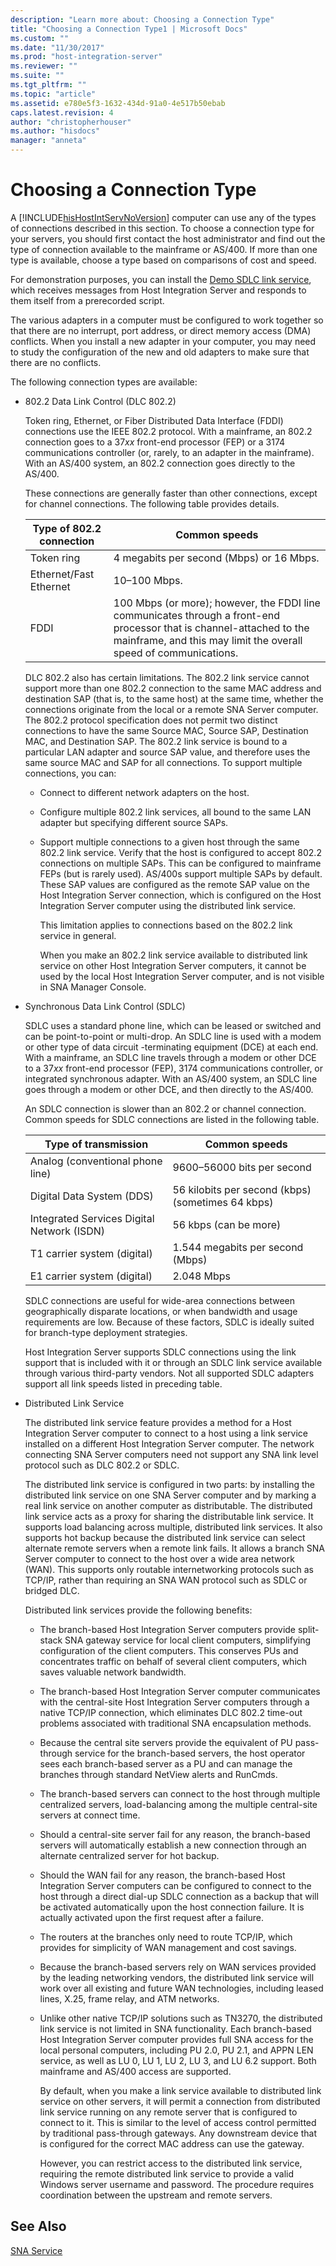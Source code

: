 ```yaml
---
description: "Learn more about: Choosing a Connection Type"
title: "Choosing a Connection Type1 | Microsoft Docs"
ms.custom: ""
ms.date: "11/30/2017"
ms.prod: "host-integration-server"
ms.reviewer: ""
ms.suite: ""
ms.tgt_pltfrm: ""
ms.topic: "article"
ms.assetid: e780e5f3-1632-434d-91a0-4e517b50ebab
caps.latest.revision: 4
author: "christopherhouser"
ms.author: "hisdocs"
manager: "anneta"
---
```

# Choosing a Connection Type
A [!INCLUDE[hisHostIntServNoVersion](../includes/hishostintservnoversion-md.md)] computer can use any of the types of connections described in this section. To choose a connection type for your servers, you should first contact the host administrator and find out the type of connection available to the mainframe or AS/400. If more than one type is available, choose a type based on comparisons of cost and speed.  
  
 For demonstration purposes, you can install the [Demo SDLC link service](../core/demo-sdlc-link-service-linkcfg-1.md), which receives messages from Host Integration Server and responds to them itself from a prerecorded script.  
  
 The various adapters in a computer must be configured to work together so that there are no interrupt, port address, or direct memory access (DMA) conflicts. When you install a new adapter in your computer, you may need to study the configuration of the new and old adapters to make sure that there are no conflicts.  
  
 The following connection types are available:  
  
- 802.2 Data Link Control (DLC 802.2)  
  
   Token ring, Ethernet, or Fiber Distributed Data Interface (FDDI) connections use the IEEE 802.2 protocol. With a mainframe, an 802.2 connection goes to a 37*xx* front-end processor (FEP) or a 3174 communications controller (or, rarely, to an adapter in the mainframe). With an AS/400 system, an 802.2 connection goes directly to the AS/400.  
  
   These connections are generally faster than other connections, except for channel connections. The following table provides details.  
  
  |Type of 802.2 connection|Common speeds|  
  |------------------------------|-------------------|  
  |Token ring|4 megabits per second (Mbps) or 16 Mbps.|  
  |Ethernet/Fast Ethernet|10–100 Mbps.|  
  |FDDI|100 Mbps (or more); however, the FDDI line communicates through a front-end processor that is channel-attached to the mainframe, and this may limit the overall speed of communications.|  
  
   DLC 802.2 also has certain limitations. The 802.2 link service cannot support more than one 802.2 connection to the same MAC address and destination SAP (that is, to the same host) at the same time, whether the connections originate from the local or a remote SNA Server computer. The 802.2 protocol specification does not permit two distinct connections to have the same Source MAC, Source SAP, Destination MAC, and Destination SAP. The 802.2 link service is bound to a particular LAN adapter and source SAP value, and therefore uses the same source MAC and SAP for all connections. To support multiple connections, you can:  
  
  - Connect to different network adapters on the host.  
  
  - Configure multiple 802.2 link services, all bound to the same LAN adapter but specifying different source SAPs.  
  
  - Support multiple connections to a given host through the same 802.2 link service. Verify that the host is configured to accept 802.2 connections on multiple SAPs. This can be configured to mainframe FEPs (but is rarely used). AS/400s support multiple SAPs by default. These SAP values are configured as the remote SAP value on the Host Integration Server connection, which is configured on the Host Integration Server computer using the distributed link service.  
  
    This limitation applies to connections based on the 802.2 link service in general.  
  
    When you make an 802.2 link service available to distributed link service on other Host Integration Server computers, it cannot be used by the local Host Integration Server computer, and is not visible in SNA Manager Console.  
  
- Synchronous Data Link Control (SDLC)  
  
   SDLC uses a standard phone line, which can be leased or switched and can be point-to-point or multi-drop. An SDLC line is used with a modem or other type of data circuit -terminating equipment (DCE) at each end. With a mainframe, an SDLC line travels through a modem or other DCE to a 37*xx* front-end processor (FEP), 3174 communications controller, or integrated synchronous adapter. With an AS/400 system, an SDLC line goes through a modem or other DCE, and then directly to the AS/400.  
  
   An SDLC connection is slower than an 802.2 or channel connection. Common speeds for SDLC connections are listed in the following table.  
  
  |Type of transmission|Common speeds|  
  |--------------------------|-------------------|  
  |Analog (conventional phone line)|9600–56000 bits per second|  
  |Digital Data System (DDS)|56 kilobits per second (kbps)  (sometimes 64 kbps)|  
  |Integrated Services Digital Network (ISDN)|56 kbps (can be more)|  
  |T1 carrier system (digital)|1.544 megabits per second (Mbps)|  
  |E1 carrier system (digital)|2.048 Mbps|  
  
   SDLC connections are useful for wide-area connections between geographically disparate locations, or when bandwidth and usage requirements are low. Because of these factors, SDLC is ideally suited for branch-type deployment strategies.  
  
   Host Integration Server supports SDLC connections using the link support that is included with it or through an SDLC link service available through various third-party vendors. Not all supported SDLC adapters support all link speeds listed in preceding table.  
  
- Distributed Link Service  
  
   The distributed link service feature provides a method for a Host Integration Server computer to connect to a host using a link service installed on a different Host Integration Server computer. The network connecting SNA Server computers need not support any SNA link level protocol such as DLC 802.2 or SDLC.  
  
   The distributed link service is configured in two parts: by installing the distributed link service on one SNA Server computer and by marking a real link service on another computer as distributable. The distributed link service acts as a proxy for sharing the distributable link service. It supports load balancing across multiple, distributed link services. It also supports hot backup because the distributed link service can select alternate remote servers when a remote link fails. It allows a branch SNA Server computer to connect to the host over a wide area network (WAN). This supports only routable internetworking protocols such as TCP/IP, rather than requiring an SNA WAN protocol such as SDLC or bridged DLC.  
  
   Distributed link services provide the following benefits:  
  
  - The branch-based Host Integration Server computers provide split-stack SNA gateway service for local client computers, simplifying configuration of the client computers. This conserves PUs and concentrates traffic on behalf of several client computers, which saves valuable network bandwidth.  
  
  - The branch-based Host Integration Server computer communicates with the central-site Host Integration Server computers through a native TCP/IP connection, which eliminates DLC 802.2 time-out problems associated with traditional SNA encapsulation methods.  
  
  - Because the central site servers provide the equivalent of PU pass-through service for the branch-based servers, the host operator sees each branch-based server as a PU and can manage the branches through standard NetView alerts and RunCmds.  
  
  - The branch-based servers can connect to the host through multiple centralized servers, load-balancing among the multiple central-site servers at connect time.  
  
  - Should a central-site server fail for any reason, the branch-based servers will automatically establish a new connection through an alternate centralized server for hot backup.  
  
  - Should the WAN fail for any reason, the branch-based Host Integration Server computers can be configured to connect to the host through a direct dial-up SDLC connection as a backup that will be activated automatically upon the host connection failure. It is actually activated upon the first request after a failure.  
  
  - The routers at the branches only need to route TCP/IP, which provides for simplicity of WAN management and cost savings.  
  
  - Because the branch-based servers rely on WAN services provided by the leading networking vendors, the distributed link service will work over all existing and future WAN technologies, including leased lines, X.25, frame relay, and ATM networks.  
  
  - Unlike other native TCP/IP solutions such as TN3270, the distributed link service is not limited in SNA functionality. Each branch-based Host Integration Server computer provides full SNA access for the local personal computers, including PU 2.0, PU 2.1, and APPN LEN service, as well as LU 0, LU 1, LU 2, LU 3, and LU 6.2 support. Both mainframe and AS/400 access are supported.  
  
    By default, when you make a link service available to distributed link service on other servers, it will permit a connection from distributed link service running on any remote server that is configured to connect to it. This is similar to the level of access control permitted by traditional pass-through gateways. Any downstream device that is configured for the correct MAC address can use the gateway.  
  
    However, you can restrict access to the distributed link service, requiring the remote distributed link service to provide a valid Windows server username and password. The procedure requires coordination between the upstream and remote servers.  
  
## See Also  
 [SNA Service](../core/sna-service2.md)
